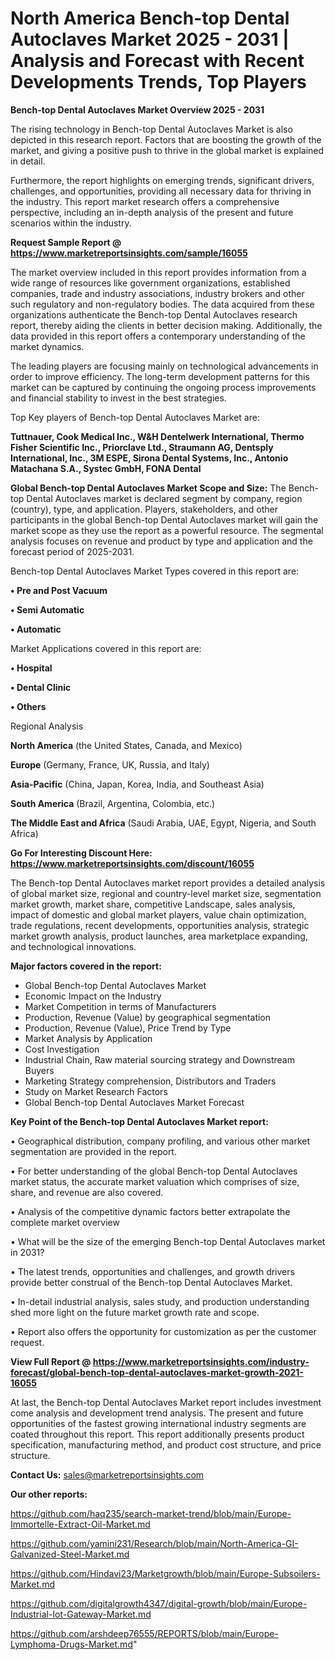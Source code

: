 # North America Bench-top Dental Autoclaves Market 2025 - 2031 | Analysis and Forecast with Recent Developments Trends, Top Players

<Strong> Bench-top Dental Autoclaves Market Overview 2025 - 2031</strong>

The rising technology in Bench-top Dental Autoclaves Market is also depicted in this research report. Factors that are boosting the growth of the market, and giving a positive push to thrive in the global market is explained in detail.

Furthermore, the report highlights on emerging trends, significant drivers, challenges, and opportunities, providing all necessary data for thriving in the industry. This report market research offers a comprehensive perspective, including an in-depth analysis of the present and future scenarios within the industry.

<strong>Request Sample Report @ <a href=https://www.marketreportsinsights.com/sample/16055>https://www.marketreportsinsights.com/sample/16055</a></strong>

The market overview included in this report provides information from a wide range of resources like government organizations, established companies, trade and industry associations, industry brokers and other such regulatory and non-regulatory bodies. The data acquired from these organizations authenticate the Bench-top Dental Autoclaves research report, thereby aiding the clients in better decision making. Additionally, the data provided in this report offers a contemporary understanding of the market dynamics.

The leading players are focusing mainly on technological advancements in order to improve efficiency. The long-term development patterns for this market can be captured by continuing the ongoing process improvements and financial stability to invest in the best strategies.

Top Key players of Bench-top Dental Autoclaves Market are:

<strong>Tuttnauer, Cook Medical Inc., W&H Dentelwerk International, Thermo Fisher Scientific Inc., Priorclave Ltd., Straumann AG, Dentsply International, Inc., 3M ESPE, Sirona Dental Systems, Inc., Antonio Matachana S.A., Systec GmbH, FONA Dental</strong>

<strong><b>Global Bench-top Dental Autoclaves Market Scope and Size:</b></strong>
The Bench-top Dental Autoclaves market is declared segment by company, region (country), type, and application. Players, stakeholders, and other participants in the global Bench-top Dental Autoclaves market will gain the market scope as they use the report as a powerful resource. The segmental analysis focuses on revenue and product by type and application and the forecast period of 2025-2031.

Bench-top Dental Autoclaves Market Types covered in this report are:

<strong>• Pre and Post Vacuum

• Semi Automatic

• Automatic</strong>

Market Applications covered in this report are:

<strong>• Hospital

• Dental Clinic

• Others</strong> 

Regional Analysis

<strong>North America</strong> (the United States, Canada, and Mexico)

<strong>Europe</strong> (Germany, France, UK, Russia, and Italy)

<strong>Asia-Pacific</strong> (China, Japan, Korea, India, and Southeast Asia)

<strong>South America</strong> (Brazil, Argentina, Colombia, etc.)

<strong>The Middle East and Africa</strong> (Saudi Arabia, UAE, Egypt, Nigeria, and South Africa)

<strong>Go For Interesting Discount Here: <a href=https://www.marketreportsinsights.com/discount/16055>https://www.marketreportsinsights.com/discount/16055</a></strong>

The Bench-top Dental Autoclaves market report provides a detailed analysis of global market size, regional and country-level market size, segmentation market growth, market share, competitive Landscape, sales analysis, impact of domestic and global market players, value chain optimization, trade regulations, recent developments, opportunities analysis, strategic market growth analysis, product launches, area marketplace expanding, and technological innovations.

<strong><b>Major factors covered in the report:</b></strong>
<ul>
  <li>Global Bench-top Dental Autoclaves Market </li>
  <li>Economic Impact on the Industry</li>
  <li>Market Competition in terms of Manufacturers</li>
  <li>Production, Revenue (Value) by geographical segmentation</li>
  <li>Production, Revenue (Value), Price Trend by Type</li>
  <li>Market Analysis by Application</li>
  <li>Cost Investigation</li>
  <li>Industrial Chain, Raw material sourcing strategy and Downstream Buyers</li>
  <li>Marketing Strategy comprehension, Distributors and Traders</li>
  <li>Study on Market Research Factors</li>
  <li>Global Bench-top Dental Autoclaves Market Forecast</li>
</ul>

<strong><b>Key Point of the Bench-top Dental Autoclaves Market report:</b></strong>

• Geographical distribution, company profiling, and various other market segmentation are provided in the report.

• For better understanding of the global Bench-top Dental Autoclaves market status, the accurate market valuation which comprises of size, share, and revenue are also covered.

• Analysis of the competitive dynamic factors better extrapolate the complete market overview

• What will be the size of the emerging Bench-top Dental Autoclaves market in 2031?

• The latest trends, opportunities and challenges, and growth drivers provide better construal of the Bench-top Dental Autoclaves Market.

• In-detail industrial analysis, sales study, and production understanding shed more light on the future market growth rate and scope.

• Report also offers the opportunity for customization as per the customer request.

<strong><b>View Full Report @ <a href=https://www.marketreportsinsights.com/industry-forecast/global-bench-top-dental-autoclaves-market-growth-2021-16055>https://www.marketreportsinsights.com/industry-forecast/global-bench-top-dental-autoclaves-market-growth-2021-16055</a></b></strong>


At last, the Bench-top Dental Autoclaves Market report includes investment come analysis and development trend analysis. The present and future opportunities of the fastest growing international industry segments are coated throughout this report. This report additionally presents product specification, manufacturing method, and product cost structure, and price structure.

<strong>Contact Us:</strong>
sales@marketreportsinsights.com

<strong>Our other reports:</strong>

<a href=https://github.com/haq235/search-market-trend/blob/main/Europe-Immortelle-Extract-Oil-Market.md>https://github.com/haq235/search-market-trend/blob/main/Europe-Immortelle-Extract-Oil-Market.md</a>

<a href=https://github.com/yamini231/Research/blob/main/North-America-GI-Galvanized-Steel-Market.md>https://github.com/yamini231/Research/blob/main/North-America-GI-Galvanized-Steel-Market.md</a>

<a href=https://github.com/Hindavi23/Marketgrowth/blob/main/Europe-Subsoilers-Market.md>https://github.com/Hindavi23/Marketgrowth/blob/main/Europe-Subsoilers-Market.md</a>

<a href=https://github.com/digitalgrowth4347/digital-growth/blob/main/Europe-Industrial-Iot-Gateway-Market.md>https://github.com/digitalgrowth4347/digital-growth/blob/main/Europe-Industrial-Iot-Gateway-Market.md</a>

<a href=https://github.com/arshdeep76555/REPORTS/blob/main/Europe-Lymphoma-Drugs-Market.md>https://github.com/arshdeep76555/REPORTS/blob/main/Europe-Lymphoma-Drugs-Market.md</a>"

